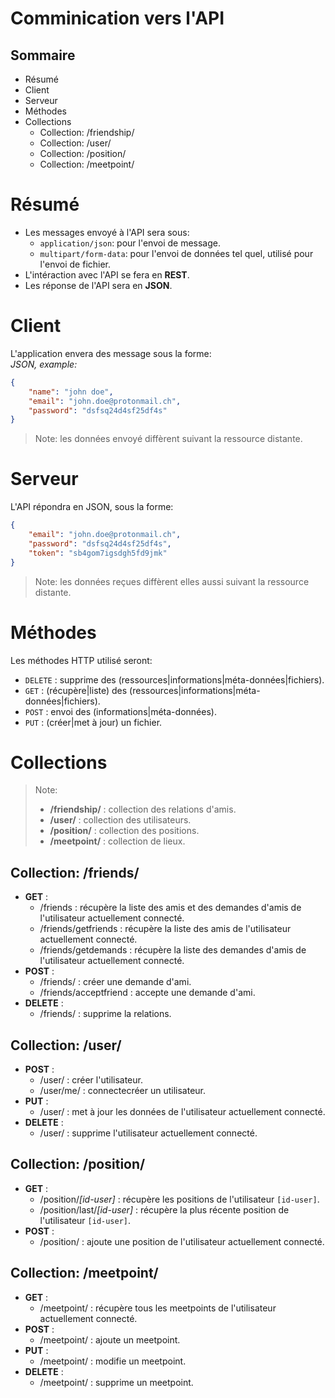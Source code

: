 # Comminication vers l'API

## Sommaire
* Résumé
* Client
* Serveur
* Méthodes
* Collections
	* Collection: /friendship/
	* Collection: /user/
	* Collection: /position/
	* Collection: /meetpoint/

# Résumé
* Les messages envoyé à l'API sera sous:
	* `application/json`: pour l'envoi de message.
	* `multipart/form-data`: pour l'envoi de données tel quel, utilisé pour l'envoi de fichier.
* L'intéraction avec l'API se fera en **REST**.
* Les réponse de l'API sera en **JSON**.

# Client
L'application envera des message sous la forme:<br>
*JSON, example:*
```json
{
	"name": "john doe",
	"email": "john.doe@protonmail.ch",
	"password": "dsfsq24d4sf25df4s"
}
```
> Note: les données envoyé diffèrent suivant la ressource distante.

# Serveur
L'API répondra en JSON, sous la forme:
```json
{
	"email": "john.doe@protonmail.ch",
	"password": "dsfsq24d4sf25df4s",
	"token": "sb4gom7igsdgh5fd9jmk"
}
```
> Note: les données reçues diffèrent elles aussi suivant la ressource distante.

# Méthodes
Les méthodes HTTP utilisé seront:

* `DELETE`	: supprime des (ressources|informations|méta-données|fichiers).
* `GET`		: (récupère|liste) des (ressources|informations|méta-données|fichiers).
* `POST`	: envoi des (informations|méta-données).
* `PUT`		: (créer|met à jour) un fichier.

# Collections
> Note:
> * **/friendship/**	: collection des relations d'amis.<br>
> * **/user/**		: collection des utilisateurs.<br>
> * **/position/**	: collection des positions.<br>
> * **/meetpoint/**	: collection de lieux.

## Collection: /friends/
* **GET** :
	* /friends		: récupère la liste des amis et des demandes d'amis de l'utilisateur actuellement connecté.
	* /friends/getfriends	: récupère la liste des amis de l'utilisateur actuellement connecté.
	* /friends/getdemands	: récupère la liste des demandes d'amis de l'utilisateur actuellement connecté.
* **POST** :
	* /friends/		: créer une demande d'ami.
	* /friends/acceptfriend	: accepte une demande d'ami.
* **DELETE** :
	* /friends/		: supprime la relations.

## Collection: /user/
* **POST** :
	* /user/			: créer l'utilisateur.
	* /user/me/			: connectecréer un utilisateur.
* **PUT** :
	* /user/			: met à jour les données de l'utilisateur actuellement connecté.
* **DELETE** :
	* /user/			: supprime l'utilisateur actuellement connecté.

## Collection: /position/
* **GET** :
	* /position/*[id-user]*			: récupère les positions de l'utilisateur `[id-user]`.
	* /position/last/*[id-user]*		: récupère la plus récente position de l'utilisateur `[id-user]`.
* **POST** :
	* /position/				: ajoute une position de l'utilisateur actuellement connecté.

## Collection: /meetpoint/
* **GET** :
	* /meetpoint/				: récupère tous les meetpoints de l'utilisateur actuellement connecté.
* **POST** :
	* /meetpoint/				: ajoute un meetpoint.
* **PUT** :
	* /meetpoint/				: modifie un meetpoint.
* **DELETE** :
	* /meetpoint/				: supprime un meetpoint.

